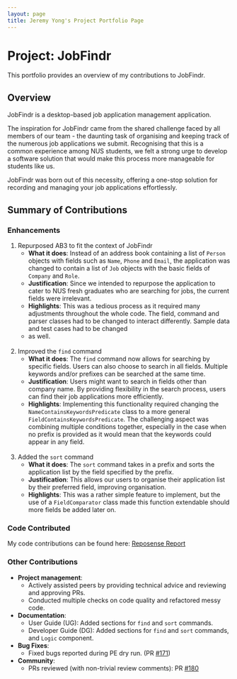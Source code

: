 ```yaml
---
layout: page
title: Jeremy Yong's Project Portfolio Page
---
```


# Project: JobFindr

This portfolio provides an overview of my contributions to JobFindr.

## Overview

JobFindr is a desktop-based job application management application.

The inspiration for JobFindr came from the shared challenge faced by all members of our team - the daunting task of
organising and keeping track of the numerous job applications we submit. Recognising that this is a common experience
among NUS students, we felt a strong urge to develop a software solution that would make this process more manageable
for students like us.

JobFindr was born out of this necessity, offering a one-stop solution for recording and managing your job applications
effortlessly.

## Summary of Contributions

### Enhancements

1. Repurposed AB3 to fit the context of JobFindr
    * **What it does**: Instead of an address book containing a list of `Person` objects with fields such
      as `Name`, `Phone`
      and `Email`, the application was changed to contain a list of `Job` objects with the basic fields of `Company` and
      `Role`.
    * **Justification**: Since we intended to repurpose the application to cater to NUS fresh graduates who are
      searching
      for jobs, the current fields were irrelevant.
    * **Highlights**: This was a tedious process as it required many adjustments throughout the whole code. The field,
     command and parser classes had to be changed to interact differently. Sample data and test cases had to be changed
    * as well.
      <br><br>
2. Improved the `find` command
    * **What it does**: The `find` command now allows for searching by specific fields. Users can also choose to search
      in all fields. Multiple keywords and/or prefixes can be searched at the same time.
    * **Justification**: Users might want to search in fields other than company name. By providing flexibility in the
      search process, users can find their job applications more efficiently.
    * **Highlights**: Implementing this functionality required changing the `NameContainsKeywordsPredicate` class to a
      more general `FieldContainsKeywordsPredicate`. The challenging aspect was combining multiple conditions together,
      especially in the case when no prefix is provided as it would mean that the keywords could appear in any field.
      <br><br>
3. Added the `sort` command
    * **What it does**: The `sort` command takes in a prefix and sorts the application list by the field specified by
      the prefix.
    * **Justification**: This allows our users to organise their application list by their preferred field, improving
      organisation.
    * **Highlights**: This was a rather simple feature to implement, but the use of a `FieldComparator` class made this
      function extendable should more fields be added later on.

### Code Contributed

My code contributions can be found
here: [Reposense Report](https://nus-cs2103-ay2324s1.github.io/tp-dashboard/?search=JeremyYong128&sort=groupTitle&sortWithin=title&timeframe=commit&mergegroup=&groupSelect=groupByRepos&breakdown=true&checkedFileTypes=docs~functional-code~test-code&since=2023-09-22)

### Other Contributions

* **Project management**:
  * Actively assisted peers by providing technical advice and reviewing and approving PRs.
  * Conducted multiple checks on code quality and refactored messy code.
* **Documentation**:
    * User Guide (UG): Added sections for `find` and `sort` commands.
    * Developer Guide (DG): Added sections for `find` and `sort` commands, and `Logic` component.
* **Bug Fixes**:
    * Fixed bugs reported during PE dry run. (PR [#171](https://github.com/AY2324S1-CS2103T-W12-3/tp/pull/171))
* **Community**:
    * PRs reviewed (with non-trivial review comments): PR [#180](https://github.com/AY2324S1-CS2103T-W12-3/tp/pull/180)

